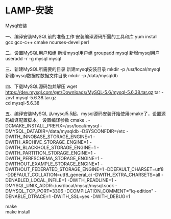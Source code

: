 # LAMP-安装

Mysql安装

一、编译安装MySQL前的准备工作
安装编译源码所需的工具和库
yum install gcc gcc-c++ cmake ncurses-devel perl

二、设置MySQL用户和组
新增mysql用户组
groupadd mysql
新增mysql用户
useradd -r -g mysql mysql 

三、新建MySQL所需要的目录
新建mysql安装目录
mkdir -p /usr/local/mysql  
新建mysql数据库数据文件目录
mkdir -p /data/mysqldb 

四、下载MySQL源码包并解压
wget https://dev.mysql.com/get/Downloads/MySQL-5.6/mysql-5.6.38.tar.gz
tar -zxvf mysql-5.6.38.tar.gz  
cd mysql-5.6.38 

五、编译安装MySQL
从mysql5.5起，mysql源码安装开始使用cmake了，设置源码编译配置脚本。
设置编译参数
cmake . -DCMAKE_INSTALL_PREFIX=/usr/local/mysql -DMYSQL_DATADIR=/data/mysqldb -DSYSCONFDIR=/etc -DWITH_INNOBASE_STORAGE_ENGINE=1 -DWITH_ARCHIVE_STORAGE_ENGINE=1 -DWITH_BLACKHOLE_STORAGE_ENGINE=1 -DWITH_PARTITION_STORAGE_ENGINE=1 -DWITH_PERFSCHEMA_STORAGE_ENGINE=1 -DWITHOUT_EXAMPLE_STORAGE_ENGINE=1 -DWITHOUT_FEDERATED_STORAGE_ENGINE=1 -DDEFAULT_CHARSET=utf8 -DDEFAULT_COLLATION=utf8_general_ci -DWITH_EXTRA_CHARSETS=all -DENABLED_LOCAL_INFILE=1 -DWITH_READLINE=1 -DMYSQL_UNIX_ADDR=/usr/local/mysql/mysql.sock -DMYSQL_TCP_PORT=3306 -DCOMPILATION_COMMENT="lq-edition" -DENABLE_DTRACE=1 -DWITH_SSL=yes -DWITH_DEBUG=1

make  
make install





